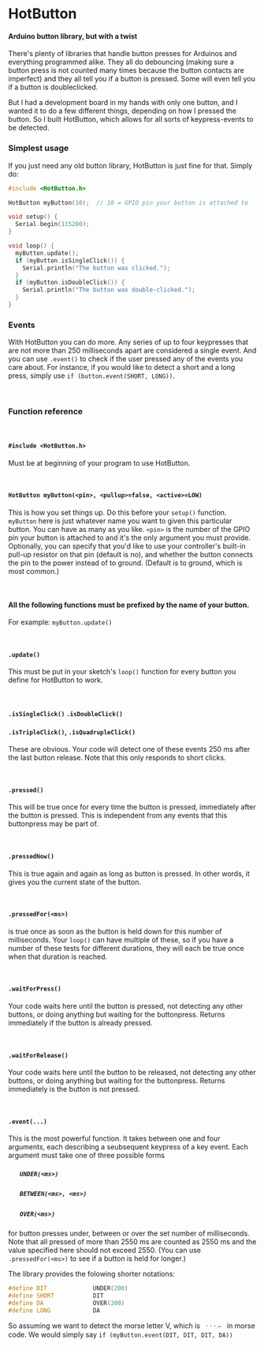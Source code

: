 # HotButton

#### Arduino button library, but with a twist


There's plenty of libraries that handle button presses for Arduinos and everything programmed alike. They all do debouncing (making sure a button press is not counted many times because the button contacts are imperfect) and they all tell you if a button is pressed. Some will even tell you if a button is doubleclicked.

But I had a development board in my hands with only one button, and I wanted it to do a few different things, depending on how I pressed the button. So I built HotButton, which allows for all sorts of keypress-events to be detected.

### Simplest usage

If you just need any old button library, HotButton is just fine for that. Simply do:

```cpp
#include <HotButton.h>

HotButton myButton(10);  // 10 = GPIO pin your button is attached to

void setup() {
  Serial.begin(115200);
}

void loop() {
  myButton.update();
  if (myButton.isSingleClick()) {
    Serial.println("The button was clicked.");
  }
  if (myButton.isDoubleClick()) {
    Serial.println("The button was double-clicked.");
  }
}
```

### Events

With HotButton you can do more. Any series of up to four keypresses that are not more than 250 milliseconds apart are considered a single event. And you can use `.event()` to check if the user pressed any of the events you care about. For instance, if you would like to detect a short and a long press, simply use `if (button.event(SHORT, LONG))`.

&nbsp;

### Function reference

&nbsp;

#### `#include <HotButton.h>`

Must be at beginning of your program to use HotButton.

&nbsp;

#### `HotButton myButton(<pin>, <pullup>=false, <active>=LOW)`

This is how you set things up. Do this before your `setup()` function. `myButton` here is just whatever name you want to given this particular button. You can have as many as you like. `<pin>` is the number of the GPIO pin your button is attached to and it's the only argument you must provide. Optionally, you can specify that you'd like to use your controller's built-in pull-up resistor on that pin (default is no), and whether the button connects the pin to the power instead of to ground. (Default is to ground, which is most common.) 

&nbsp;

#### All the following functions must be prefixed by the name of your button. 

For example: `myButton.update()`

&nbsp;

#### `.update()`

This must be put in your sketch's `loop()` function for every button you define for HotButton to work.

&nbsp;

#### `.isSingleClick()` `.isDoubleClick()`

#### `.isTripleClick()`, `.isQuadrupleClick()`

These are obvious. Your code will detect one of these events 250 ms after the last button release. Note that this only responds to short clicks.

&nbsp;

#### `.pressed()`

This will be true once for every time the button is pressed, immediately after the button is pressed. This is independent from any events that this buttonpress may be part of.

&nbsp;

#### `.pressedNow()`

This is true again and again as long as button is pressed. In other words, it gives you the current state of the button.

&nbsp;

#### `.pressedFor(<ms>)`

is true once as soon as the button is held down for this number of milliseconds. Your `loop()` can have multiple of these, so if you have a number of these tests for different durations, they will each be true once when that duration is reached. 

&nbsp;

#### `.waitForPress()`

Your code waits here until the button is pressed, not detecting any other buttons, or doing anything but waiting for the buttonpress. Returns immediately if the button is already pressed.

&nbsp;

#### `.waitForRelease()`

Your code waits here until the button to be released, not detecting any other buttons, or doing anything but waiting for the buttonpress. Returns immediately is the button is not pressed.

&nbsp;

#### `.event(...)`

This is the most powerful function. It takes between one and four arguments, each describing a seubsequent keypress of a key event. Each argument must take one of three possible forms

##### &nbsp;&nbsp;&nbsp;&nbsp;&nbsp;&nbsp;&nbsp;`UNDER(<ms>)`

##### &nbsp;&nbsp;&nbsp;&nbsp;&nbsp;&nbsp;&nbsp;`BETWEEN(<ms>, <ms>)`

##### &nbsp;&nbsp;&nbsp;&nbsp;&nbsp;&nbsp;&nbsp;`OVER(<ms>)`

for button presses under, between or over the set number of milliseconds. Note that all pressed of more than 2550 ms are counted as 2550 ms and the value specified here should not exceed 2550. (You can use `.pressedFor(<ms>)` to see if a button is held for longer.)

The library provides the folowing shorter notations:

```cpp
#define DIT             UNDER(200)
#define SHORT           DIT
#define DA              OVER(200)
#define LONG            DA
```

So assuming we want to detect the morse letter V, which is &nbsp; · · · ⎯ &nbsp; in morse code. We would simply say `if (myButton.event(DIT, DIT, DIT, DA))`
